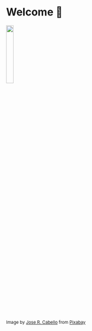 # Welcome 👋

<img src="https://user-images.githubusercontent.com/10706421/127514351-6856b146-96d5-4944-b130-074f5f98bb16.png" width="20%">

<sub>Image by <a href="https://pixabay.com/users/josethestoryteller-5100055/?utm_source=link-attribution&amp;utm_medium=referral&amp;utm_campaign=image&amp;utm_content=2408061">Jose R. Cabello</a> from <a href="https://pixabay.com/?utm_source=link-attribution&amp;utm_medium=referral&amp;utm_campaign=image&amp;utm_content=2408061">Pixabay</a></sub>

<!--
**tmikolajczyk/tmikolajczyk** is a ✨ _special_ ✨ repository because its `README.md` (this file) appears on your GitHub profile.

Here are some ideas to get you started:

- 🔭 I’m currently working on ...
- 🌱 I’m currently learning ...
- 👯 I’m looking to collaborate on ...
- 🤔 I’m looking for help with ...
- 💬 Ask me about ...
- 📫 How to reach me: ...
- 😄 Pronouns: ...
- ⚡ Fun fact: ...
-->

